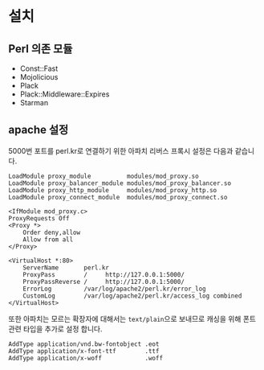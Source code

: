 설치
=====

Perl 의존 모듈
---------------

- Const::Fast
- Mojolicious
- Plack
- Plack::Middleware::Expires
- Starman


apache 설정
------------

5000번 포트를 perl.kr로 연결하기 위한 아파치
리버스 프록시 설정은 다음과 같습니다.

    LoadModule proxy_module          modules/mod_proxy.so
    LoadModule proxy_balancer_module modules/mod_proxy_balancer.so
    LoadModule proxy_http_module     modules/mod_proxy_http.so
    LoadModule proxy_connect_module  modules/mod_proxy_connect.so
    
    <IfModule mod_proxy.c>
    ProxyRequests Off
    <Proxy *>
        Order deny,allow
        Allow from all
    </Proxy>
    
    <VirtualHost *:80>
        ServerName       perl.kr
        ProxyPass        /     http://127.0.0.1:5000/
        ProxyPassReverse /     http://127.0.0.1:5000/
        ErrorLog         /var/log/apache2/perl.kr/error_log
        CustomLog        /var/log/apache2/perl.kr/access_log combined
    </VirtualHost>

또한 아파치는 모르는 확장자에 대해서는 `text/plain`으로
보내므로 캐싱을 위해 폰트 관련 타입을 추가로 설정 합니다.

    AddType application/vnd.bw-fontobject .eot
    AddType application/x-font-ttf        .ttf
    AddType application/x-woff            .woff
